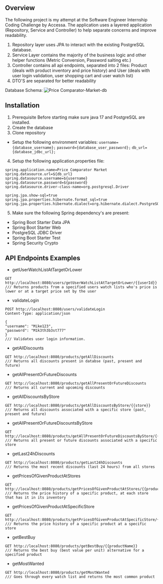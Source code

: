 ## Overview
The following project is my attempt at the Software Engineer Internship Coding Challenge by Accessa.  The application uses a layered application (Repository, Service and Controller) to help separate concerns and improve readability. 
1. Repository layer uses JPA to interact with the existing PostgreSQL database.
2. Service Layer contains the majority of the business logic and other helper functions (Metric Conversion, Password salting etc.)
3. Controller contains all api endpoints, separated into 2 files: Product (deals with product inventory and price history) and User (deals with user login validation, user shopping cart and user watch list)
4. DTO'S are separated for better readability

Database Schema:
![Price Comparator-Market-db](https://github.com/user-attachments/assets/288ee5f1-1863-46e6-9c91-3bd568acfefe)
## Installation
1. Prerequisite
Before starting make sure java 17 and PostgreSQL are installed. 
2. Create the database
3. Clone repository
- Setup the following environment variables:
``username={database_username};``
``password={database_user_password};``
``db_url={database_jdbc_url};``
4. Setup the following application.properties file:
```
spring.application.name=Price Comparator Market
spring.datasource.url=${db_url}
spring.datasource.username=${username}
spring.datasource.password=${password}
spring.datasource.driver-class-name=org.postgresql.Driver

spring.jpa.show-sql=true
spring.jpa.properties.hibernate.format_sql=true
spring.jpa.properties.hibernate.dialect=org.hibernate.dialect.PostgreSQLDialect
```
5. Make sure the following Spring dependency's are present:
- Spring Boot Starter Data JPA
-  Spring Boot Starter Web
- PostgreSQL JDBC Driver
- Spring Boot Starter Test
- Spring Security Crypto

## API Endpoints Examples


- getUserWatchListAtTargetOrLower
```
GET http://localhost:8080/users/getUserWatchListAtTargetOrLower/{{userId}}
/// Returns products from a specified users watch lists who's price is lower or at a target price set by the user
```
- validateLogin
```
POST http://localhost:8080/users/validateLogin  
Content-Type: application/json  
  
{  
"username": "Mike123", 
"password": "M1k3th3b3st777"
}
/// Validates user login information.
```
- getAllDiscounts
```
GET http://localhost:8080/products/getAllDiscounts
/// Returns all discounts present in databse (past, present and future)
```

- getAllPresentOrFutureDiscounts
```
GET http://localhost:8080/products/getAllPresentOrFutureDiscounts
/// Returns all current and upcoming discounts
```
- getAllDiscountsByStore
```
GET http://localhost:8080/products/getAllDiscountsByStore/{{store}}
/// Returns all discounts associated with a specific store (past, present and future)
```
- getAllPresentOrFutureDiscountsByStore
```
GET http://localhost:8080/products/getAllPresentOrFutureDiscountsByStore/{{store}}
/// Returns all present or future discounts associated with a specific store
```
- getLast24hDiscounts
```
GET http://localhost:8080/products/getLast24hDiscounts
/// Returns the most recent discounts (last 24 hours) from all stores
```
- getPricesOfGivenProductAtStores
```
GET http://localhost:8080/products/getPricesOfGivenProductAtStores/{{productName}}
/// Returns the price history of a specific product, at each store that has it in its inventory
```
- getPricesOfGivenProductAtSpecificStore
```
GET http://localhost:8080/products/getPricesOfGivenProductAtSpecificStore/{{productName}}/{{store}}
/// Returns the price history of a specific product at a specific store
```
- getBestBuy
```
GET http://localhost:8080/products/getBestBuy/{{productName}}
/// Returns the best buy (best value per unit) alternative for a specified product
```
- getMostWanted
```
GET http://localhost:8080/products/getMostWanted
/// Goes through every watch list and returns the most common product
```
